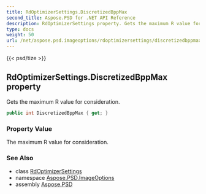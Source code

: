 ```yaml
---
title: RdOptimizerSettings.DiscretizedBppMax
second_title: Aspose.PSD for .NET API Reference
description: RdOptimizerSettings property. Gets the maximum R value for consideration
type: docs
weight: 50
url: /net/aspose.psd.imageoptions/rdoptimizersettings/discretizedbppmax/
---
```

{{< psd/tize >}}
## RdOptimizerSettings.DiscretizedBppMax property

Gets the maximum R value for consideration.

```csharp
public int DiscretizedBppMax { get; }
```

### Property Value

The maximum R value for consideration.

### See Also

* class [RdOptimizerSettings](../)
* namespace [Aspose.PSD.ImageOptions](../../../aspose.psd.imageoptions/)
* assembly [Aspose.PSD](../../../)


